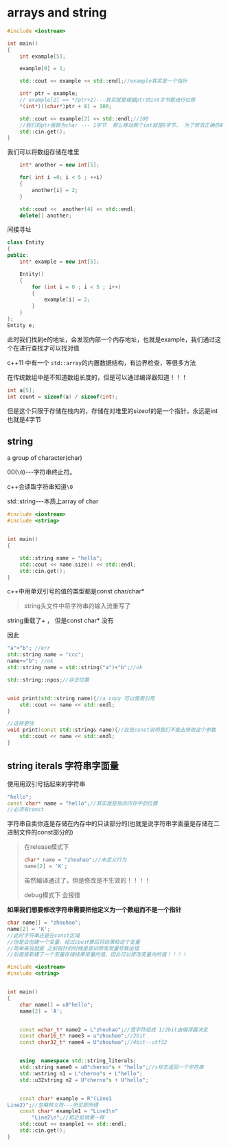 # arrays and string 

```c++
#include <iostream>

int main()
{
	int example[5];

	example[0] = 1;

	std::cout << example << std::endl;//example其实是一个指针

	int* ptr = example;
	// example[2] == *(ptr+2)---其实就是根据ptr的int字节数进行位移
	*(int*)((char*)ptr + 8) = 100;

	std::cout << example[2] << std::endl;//100
    //我们将ptr强转为char --- 1字节  那么移动两个int就是8字节， 为了修改正确的4字节我们将 指针类型修改为int
	std::cin.get();
}

```

我们可以将数组存储在堆里

```c++
	int* another = new int[5];

	for( int i =0; i < 5 ; ++i)
	{
		another[i] = 2;
	}

	std::cout <<  another[4] << std::endl;
	delete[] another;
```

间接寻址

```c++
class Entity
{
public:
	int* example = new int[5];

	Entity()
	{
		for (int i = 0 ; i < 5 ; i++)
		{
			example[i] = 2;
		}
	}
};
Entity e;
```

此时我们找到e的地址，会发现内部一个内存地址，也就是example，我们通过这个在进行查找才可以找对值



c++11 中有一个 `std::array`的内置数据结构，有边界检查，等很多方法

在传统数组中是不知道数组长度的，但是可以通过编译器知道！！！

```c++
int a[5];
int count = sizeof(a) / sizeof(int);
```

但是这个只限于存储在栈内的，存储在对堆里的sizeof的是一个指针，永远是int也就是4字节

## string

 a group of character(char)

00(`\0`)---字符串终止符。

c++会读取字符串知道`\0`

std::string---本质上array of char

```c++
#include <iostream>
#include <string>


int main()
{

	std::string name = "hello";
	std::cout << name.size() << std::endl;
	std::cin.get();
}

```

c++中用单双引号的值的类型都是const char/char*

> string头文件中将字符串的输入流重写了

string重载了+ ， 但是const char* 没有

因此

```c++
"a"+"b"; //err
std::string name = "ccc";
name+="b"; //ok
std::string name = std::string("a")+"b";//ok

std::string::npos;//非法位置


void print(std::string name){//a copy 可以使用引用
    std::cout << name << std::endl;
}

//这样更快
void print(const std::string& name){//此处const说明我们不能去修改这个参数
    std::cout << name << std::endl;
}
```

## string iterals 字符串字面量

使用用双引号括起来的字符串

```c++
"hello";
const char* name = "hello";//其实就是指向内存中的位置
//必须有const
```

字符串自卖你连是存储在内存中的只读部分的(也就是说字符串字面量是存储在二进制文件的const部分的)

> 在release模式下
>
> ```c++
> char* name = "zhouhao";//未定义行为
> name[2] = 'K';
> ```
>
> 虽然编译通过了，但是修改是不生效的！！！！
>
> debug模式下  会报错

**如果我们想要修改字符串需要把他定义为一个数组而不是一个指针**

```c++
char name[] = "zhouhao";
name[2] = 'K';
//此时字符串还是在const区域
//但是会创建一个变量，经过cpu计算后将结果给这个变量
//简单来说就是 之前指针的时候是尝试修改常量导致出错
//后面是新建了一个变量存储结果常量的值，因此可以修改变量内的值！！！！
```

```c++
#include <iostream>
#include <string>


int main()
{
	char name[] = u8"hello";
	name[2] = 'A';


	const wchar_t* name2 = L"zhouhao";//宽字符组成 1/2bit由编译器决定
	const char16_t* name3 = u"zhouhao";//2bit
	const char32_t* name4 = U"zhouhao";//4bit--utf32


	using  namespace std::string_literals;
	std::string name0 = u8"cherno"s + "hello";//s标志返回一个字符串
	std::wstring n1 = L"cherno"s + L"hello";
	std::u32string n2 = U"cherno"s + U"hello";


	const char* example = R"(Line1
Line2)";//忽略转义符---所见即所得
	const char* example1 = "Line1\n"
		"Line2\n";//和之前效果一样
	std::cout << example1 << std::endl;
	std::cin.get();
}

```

